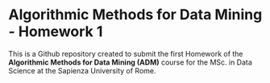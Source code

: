 # Algorithmic Methods for Data Mining - Homework 1

This is a Github repository created to submit the first Homework of the **Algorithmic Methods for Data Mining (ADM)** course for the MSc. in Data Science at the Sapienza University of Rome.
